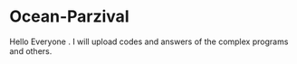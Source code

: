 # Ocean-Parzival
Hello Everyone . I will upload codes and answers of the complex programs and others.
